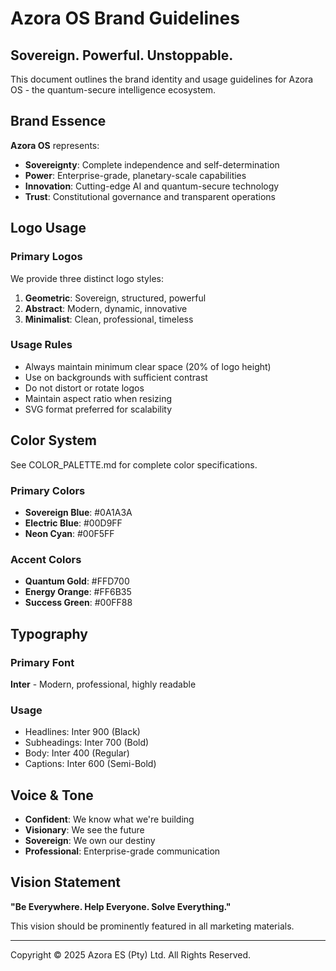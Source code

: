 # Azora OS Brand Guidelines

## Sovereign. Powerful. Unstoppable.

This document outlines the brand identity and usage guidelines for Azora OS - the quantum-secure intelligence ecosystem.

## Brand Essence

**Azora OS** represents:
- **Sovereignty**: Complete independence and self-determination
- **Power**: Enterprise-grade, planetary-scale capabilities
- **Innovation**: Cutting-edge AI and quantum-secure technology
- **Trust**: Constitutional governance and transparent operations

## Logo Usage

### Primary Logos
We provide three distinct logo styles:

1. **Geometric**: Sovereign, structured, powerful
2. **Abstract**: Modern, dynamic, innovative
3. **Minimalist**: Clean, professional, timeless

### Usage Rules
- Always maintain minimum clear space (20% of logo height)
- Use on backgrounds with sufficient contrast
- Do not distort or rotate logos
- Maintain aspect ratio when resizing
- SVG format preferred for scalability

## Color System

See COLOR_PALETTE.md for complete color specifications.

### Primary Colors
- **Sovereign Blue**: #0A1A3A
- **Electric Blue**: #00D9FF
- **Neon Cyan**: #00F5FF

### Accent Colors
- **Quantum Gold**: #FFD700
- **Energy Orange**: #FF6B35
- **Success Green**: #00FF88

## Typography

### Primary Font
**Inter** - Modern, professional, highly readable

### Usage
- Headlines: Inter 900 (Black)
- Subheadings: Inter 700 (Bold)
- Body: Inter 400 (Regular)
- Captions: Inter 600 (Semi-Bold)

## Voice & Tone

- **Confident**: We know what we're building
- **Visionary**: We see the future
- **Sovereign**: We own our destiny
- **Professional**: Enterprise-grade communication

## Vision Statement

**"Be Everywhere. Help Everyone. Solve Everything."**

This vision should be prominently featured in all marketing materials.

---

Copyright © 2025 Azora ES (Pty) Ltd. All Rights Reserved.
